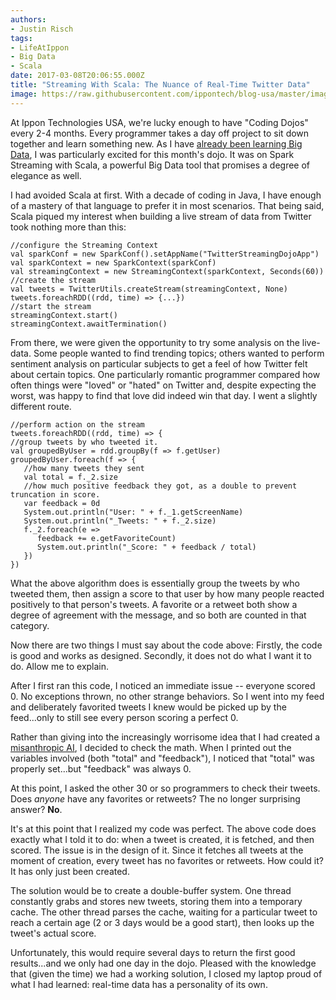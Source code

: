 ```yaml
---
authors:
- Justin Risch
tags:
- LifeAtIppon
- Big Data
- Scala
date: 2017-03-08T20:06:55.000Z
title: "Streaming With Scala: The Nuance of Real-Time Twitter Data"
image: https://raw.githubusercontent.com/ippontech/blog-usa/master/images/2017/03/skynetbanner-1.png
---
```


At Ippon Technologies USA, we're lucky enough to have "Coding Dojos" every 2-4 months. Every programmer takes a day off project to sit down together and learn something new. As I have [already been learning Big Data](http://blog.ippon.tech/pokemon-go-big-data/), I was particularly excited for this month's dojo. It was on Spark Streaming with Scala, a powerful Big Data tool that promises a degree of elegance as well.

I had avoided Scala at first. With a decade of coding in Java, I have enough of a mastery of that language to prefer it in most scenarios. That being said, Scala piqued my interest when building a live stream of data from Twitter took nothing more than this:
```language-scala
//configure the Streaming Context
val sparkConf = new SparkConf().setAppName("TwitterStreamingDojoApp")
val sparkContext = new SparkContext(sparkConf)
val streamingContext = new StreamingContext(sparkContext, Seconds(60))
//create the stream
val tweets = TwitterUtils.createStream(streamingContext, None)
tweets.foreachRDD((rdd, time) => {...})
//start the stream
streamingContext.start()
streamingContext.awaitTermination()
```

From there, we were given the opportunity to try some analysis on the live-data. Some people wanted to find trending topics; others wanted to perform sentiment analysis on particular subjects to get a feel of how Twitter felt about certain topics. One particularly romantic programmer compared how often things were "loved" or "hated" on Twitter and, despite expecting the worst, was happy to find that love did indeed win that day. I went a slightly different route.

```language-scala
//perform action on the stream
tweets.foreachRDD((rdd, time) => {
//group tweets by who tweeted it.
val groupedByUser = rdd.groupBy(f => f.getUser)
groupedByUser.foreach(f => {
   //how many tweets they sent
   val total = f._2.size
   //how much positive feedback they got, as a double to prevent truncation in score.
   var feedback = 0d
   System.out.println("User: " + f._1.getScreenName)
   System.out.println("_Tweets: " + f._2.size)
   f._2.foreach(e =>
      feedback += e.getFavoriteCount)
      System.out.println("_Score: " + feedback / total)
   })
})
```
What the above algorithm does is essentially group the tweets by who tweeted them, then assign a score to that user by how many people reacted positively to that person's tweets. A favorite or a retweet both show a degree of agreement with the message, and so both are counted in that category.

Now there are two things I must say about the code above: Firstly, the code is good and works as designed. Secondly, it does not do what I want it to do. Allow me to explain.

After I first ran this code, I noticed an immediate issue -- everyone scored 0. No exceptions thrown, no other strange behaviors. So I went into my feed and deliberately favorited tweets I knew would be picked up by the feed...only to still see every person scoring a perfect 0.

Rather than giving into the increasingly worrisome idea that I had created a [misanthropic AI](https://en.wikipedia.org/wiki/Skynet_(Terminator)), I decided to check the math. When I printed out the variables involved (both "total" and "feedback"), I noticed that "total" was properly set...but "feedback" was always 0.

At this point, I asked the other 30 or so programmers to check their tweets. Does *anyone* have any favorites or retweets? The no longer surprising answer? **No**.

It's at this point that I realized my code was perfect. The above code does exactly what I told it to do: when a tweet is created, it is fetched, and then scored. The issue is in the design of it. Since it fetches all tweets at the moment of creation, every tweet has no favorites or retweets. How could it? It has only just been created.

The solution would be to create a double-buffer system. One thread constantly grabs and stores new tweets, storing them into a temporary cache. The other thread parses the cache, waiting for a particular tweet to reach a certain age (2 or 3 days would be a good start), then looks up the tweet's actual score.

Unfortunately, this would require several days to return the first good results...and we only had one day in the dojo. Pleased with the knowledge that (given the time) we had a working solution, I closed my laptop proud of what I had learned: real-time data has a personality of its own.
